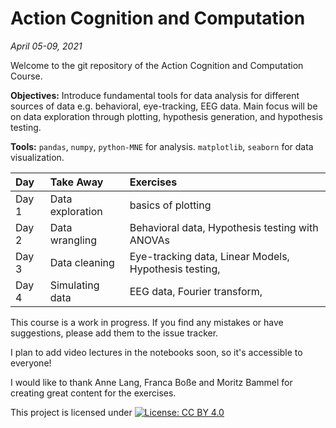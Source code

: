 # Action Cognition and Computation

_April 05-09, 2021_

Welcome to the git repository of the Action Cognition and Computation Course.

**Objectives:** Introduce fundamental tools for data analysis for different sources of data e.g. behavioral, eye-tracking, EEG data. Main focus will be on data exploration through plotting, hypothesis generation, and hypothesis testing.

**Tools:**  `pandas`, `numpy`, `python-MNE` for analysis. `matplotlib`, `seaborn` for data visualization.

| Day     | Take Away     | Exercises |
| :------------- | :------------- | :----------------|
| Day 1          | Data exploration  | basics of plotting|
| Day 2          | Data wrangling | Behavioral data, Hypothesis testing with ANOVAs |
| Day 3          | Data cleaning | Eye-tracking data, Linear Models, Hypothesis testing,|
| Day 4          | Simulating data | EEG data, Fourier transform, |


This course is a work in progress. If you find any mistakes or have suggestions, please add them to the issue tracker.

I plan to add video lectures in the notebooks soon, so it's accessible to everyone!

I would like to thank Anne Lang, Franca Boße and Moritz Bammel for creating great content for the exercises.


This project is licensed under
 [![License: CC BY 4.0](https://img.shields.io/badge/License-CC%20BY%204.0-lightgrey.svg)](https://creativecommons.org/licenses/by/4.0/)

